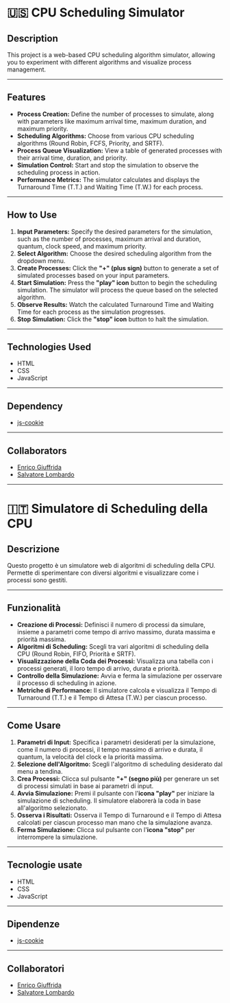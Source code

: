 # 🇺🇸 CPU Scheduling Simulator

## Description
This project is a web-based CPU scheduling algorithm simulator, allowing you to experiment with different algorithms and visualize process management.

---

## Features
- **Process Creation:** Define the number of processes to simulate, along with parameters like maximum arrival time, maximum duration, and maximum priority.
- **Scheduling Algorithms:** Choose from various CPU scheduling algorithms (Round Robin, FCFS, Priority, and SRTF).
- **Process Queue Visualization:** View a table of generated processes with their arrival time, duration, and priority.
- **Simulation Control:** Start and stop the simulation to observe the scheduling process in action.
- **Performance Metrics:** The simulator calculates and displays the Turnaround Time (T.T.) and Waiting Time (T.W.) for each process.

---

## How to Use
1. **Input Parameters:** Specify the desired parameters for the simulation, such as the number of processes, maximum arrival and duration, quantum, clock speed, and maximum priority.
2. **Select Algorithm:** Choose the desired scheduling algorithm from the dropdown menu.
3. **Create Processes:** Click the **"+" (plus sign)** button to generate a set of simulated processes based on your input parameters.
4. **Start Simulation:** Press the **"play" icon** button to begin the scheduling simulation. The simulator will process the queue based on the selected algorithm.
5. **Observe Results:** Watch the calculated Turnaround Time and Waiting Time for each process as the simulation progresses.
6. **Stop Simulation:** Click the **"stop" icon** button to halt the simulation.

---

## Technologies Used
- HTML
- CSS
- JavaScript

---

## Dependency
- [js-cookie](https://github.com/js-cookie/js-cookie)

---

## Collaborators
- [Enrico Giuffrida](https://github.com/Xrick777)
- [Salvatore Lombardo](https://github.com/PizzaRevolutions)

---

# 🇮🇹 Simulatore di Scheduling della CPU

## Descrizione
Questo progetto è un simulatore web di algoritmi di scheduling della CPU. Permette di sperimentare con diversi algoritmi e visualizzare come i processi sono gestiti.

---

## Funzionalità
- **Creazione di Processi:** Definisci il numero di processi da simulare, insieme a parametri come tempo di arrivo massimo, durata massima e priorità massima.
- **Algoritmi di Scheduling:** Scegli tra vari algoritmi di scheduling della CPU (Round Robin, FIFO, Priorità e SRTF).
- **Visualizzazione della Coda dei Processi:** Visualizza una tabella con i processi generati, il loro tempo di arrivo, durata e priorità.
- **Controllo della Simulazione:** Avvia e ferma la simulazione per osservare il processo di scheduling in azione.
- **Metriche di Performance:** Il simulatore calcola e visualizza il Tempo di Turnaround (T.T.) e il Tempo di Attesa (T.W.) per ciascun processo.

---

## Come Usare
1. **Parametri di Input:** Specifica i parametri desiderati per la simulazione, come il numero di processi, il tempo massimo di arrivo e durata, il quantum, la velocità del clock e la priorità massima.
2. **Selezione dell'Algoritmo:** Scegli l'algoritmo di scheduling desiderato dal menu a tendina.
3. **Crea Processi:** Clicca sul pulsante **"+" (segno più)** per generare un set di processi simulati in base ai parametri di input.
4. **Avvia Simulazione:** Premi il pulsante con l'**icona "play"** per iniziare la simulazione di scheduling. Il simulatore elaborerà la coda in base all'algoritmo selezionato.
5. **Osserva i Risultati:** Osserva il Tempo di Turnaround e il Tempo di Attesa calcolati per ciascun processo man mano che la simulazione avanza.
6. **Ferma Simulazione:** Clicca sul pulsante con l'**icona "stop"** per interrompere la simulazione.

---

## Tecnologie usate
- HTML
- CSS
- JavaScript

---

## Dipendenze
- [js-cookie](https://github.com/js-cookie/js-cookie)

---

## Collaboratori
- [Enrico Giuffrida](https://github.com/EnricoGiuffrida)
- [Salvatore Lombardo](https://github.com/PizzaRevolutions)
